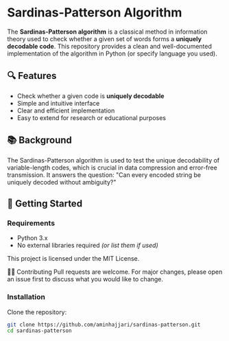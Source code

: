 
# Sardinas-Patterson Algorithm

The **Sardinas-Patterson algorithm** is a classical method in information theory used to check whether a given set of words forms a **uniquely decodable code**. This repository provides a clean and well-documented implementation of the algorithm in Python (or specify language you used).

## 🔍 Features

- Check whether a given code is **uniquely decodable**
- Simple and intuitive interface
- Clear and efficient implementation
- Easy to extend for research or educational purposes

## 📚 Background

The Sardinas-Patterson algorithm is used to test the unique decodability of variable-length codes, which is crucial in data compression and error-free transmission. It answers the question: "Can every encoded string be uniquely decoded without ambiguity?"

## 🚀 Getting Started

### Requirements

- Python 3.x  
- No external libraries required *(or list them if used)*


This project is licensed under the MIT License. 

🙋‍♂️ Contributing
Pull requests are welcome. For major changes, please open an issue first to discuss what you would like to change.


### Installation

Clone the repository:

```bash
git clone https://github.com/aminhajjari/sardinas-patterson.git
cd sardinas-patterson





